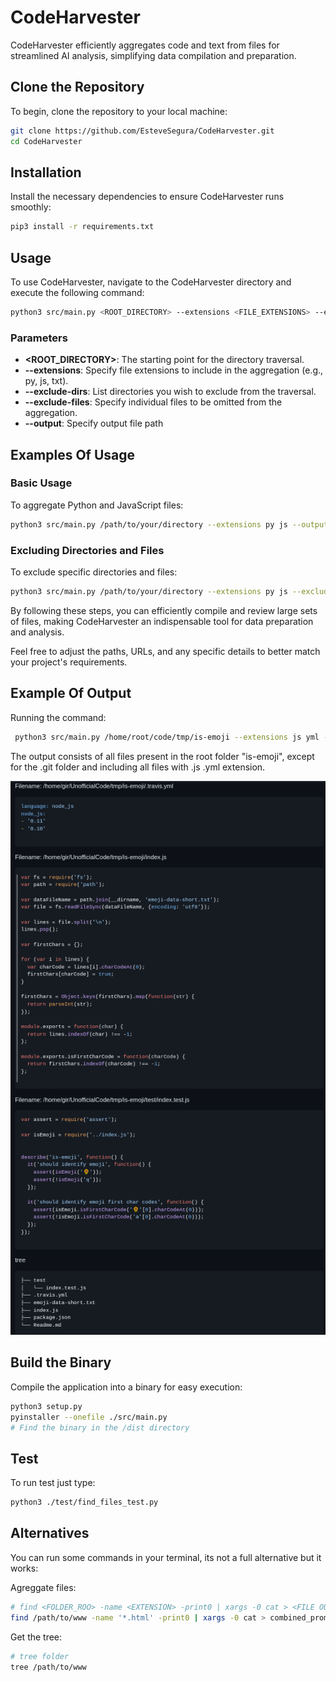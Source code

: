 # CodeHarvester

CodeHarvester efficiently aggregates code and text from files for streamlined AI analysis, simplifying data compilation and preparation.

## Clone the Repository

To begin, clone the repository to your local machine:

```bash
git clone https://github.com/EsteveSegura/CodeHarvester.git
cd CodeHarvester
```

## Installation

Install the necessary dependencies to ensure CodeHarvester runs smoothly:

```bash
pip3 install -r requirements.txt
```

## Usage

To use CodeHarvester, navigate to the CodeHarvester directory and execute the following command:

```bash
python3 src/main.py <ROOT_DIRECTORY> --extensions <FILE_EXTENSIONS> --exclude-dirs <DIRECTORIES_TO_EXCLUDE> --exclude-files <FILES_TO_EXCLUDE>
```

### Parameters

- **<ROOT_DIRECTORY>**: The starting point for the directory traversal.
- **--extensions**: Specify file extensions to include in the aggregation (e.g., py, js, txt).
- **--exclude-dirs**: List directories you wish to exclude from the traversal.
- **--exclude-files**: Specify individual files to be omitted from the aggregation.
- **--output**: Specify output file path

## Examples Of Usage

### Basic Usage

To aggregate Python and JavaScript files:

```bash
python3 src/main.py /path/to/your/directory --extensions py js --output ./output.txt
```

### Excluding Directories and Files

To exclude specific directories and files:

```bash
python3 src/main.py /path/to/your/directory --extensions py js --exclude-dirs node_modules .git --exclude-files example.py --output ./output.txt
```

By following these steps, you can efficiently compile and review large sets of files, making CodeHarvester an indispensable tool for data preparation and analysis.

Feel free to adjust the paths, URLs, and any specific details to better match your project's requirements.

## Example Of Output

Running the command: 

```bash
 python3 src/main.py /home/root/code/tmp/is-emoji --extensions js yml --exclude-dirs .git
 ```

 The output consists of all files present in the root folder "is-emoji", except for the .git folder and including all files with .js .yml extension.

![Alt Text](./assets/example_output_dark.png)

## Build the Binary

Compile the application into a binary for easy execution:

```bash
python3 setup.py
pyinstaller --onefile ./src/main.py
# Find the binary in the /dist directory
```

## Test

To run test just type:

```bash
python3 ./test/find_files_test.py
```

## Alternatives

You can run some commands in your terminal, its not a full alternative but it works:

Agreggate files:

```bash
# find <FOLDER_ROO> -name <EXTENSION> -print0 | xargs -0 cat > <FILE OUTPUT>
find /path/to/www -name '*.html' -print0 | xargs -0 cat > combined_prompt.txt
```

Get the tree:

```bash
# tree folder
tree /path/to/www
```